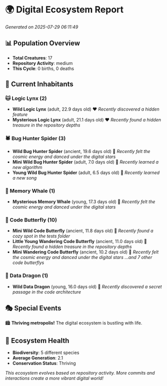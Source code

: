 # 🌍 Digital Ecosystem Report
*Generated on 2025-07-29 06:11:49*

## 📊 Population Overview
- **Total Creatures**: 17
- **Repository Activity**: medium
- **This Cycle**: 0 births, 0 deaths

## 👥 Current Inhabitants

### 🐱 Logic Lynx (2)
- **Wild Logic Lynx** (adult, 22.9 days old) ❤️
  *Recently discovered a hidden feature*
- **Mysterious Logic Lynx** (adult, 21.1 days old) ❤️
  *Recently found a hidden treasure in the repository depths*

### 🕷️ Bug Hunter Spider (3)
- **Wild Bug Hunter Spider** (ancient, 19.6 days old) 💛
  *Recently felt the cosmic energy and danced under the digital stars*
- **Mini Wild Bug Hunter Spider** (adult, 7.0 days old) 💚
  *Recently learned a new algorithm*
- **Young Wild Bug Hunter Spider** (adult, 6.5 days old) 💚
  *Recently learned a new song*

### 🐋 Memory Whale (1)
- **Mysterious Memory Whale** (young, 17.3 days old) 💚
  *Recently felt the cosmic energy and danced under the digital stars*

### 🦋 Code Butterfly (10)
- **Mini Wild Code Butterfly** (ancient, 11.8 days old) 💛
  *Recently found a cozy spot in the tests folder*
- **Little Young Wandering Code Butterfly** (ancient, 11.0 days old) 💛
  *Recently found a hidden treasure in the repository depths*
- **Mini Wandering Code Butterfly** (ancient, 10.2 days old) 💛
  *Recently felt the cosmic energy and danced under the digital stars*
  *...and 7 other code butterflys*

### 🐉 Data Dragon (1)
- **Wild Data Dragon** (young, 16.0 days old) 💚
  *Recently discovered a secret passage in the code architecture*

## 🎭 Special Events

🏙️ **Thriving metropolis!** The digital ecosystem is bustling with life.

## 🔬 Ecosystem Health
- **Biodiversity**: 5 different species
- **Average Generation**: 2.1
- **Conservation Status**: Thriving

*This ecosystem evolves based on repository activity. More commits and interactions create a more vibrant digital world!*